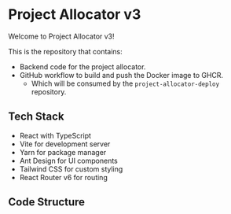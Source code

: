 # Project Allocator v3

Welcome to Project Allocator v3!

This is the repository that contains:

* Backend code for the project allocator.
* GitHub workflow to build and push the Docker image to GHCR.
    * Which will be consumed by the `project-allocator-deploy` repository.

## Tech Stack

* React with TypeScript
* Vite for development server
* Yarn for package manager
* Ant Design for UI components
* Tailwind CSS for custom styling
* React Router v6 for routing

## Code Structure
